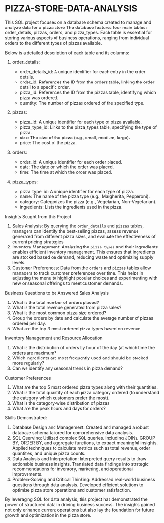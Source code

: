 # PIZZA-STORE-DATA-ANALYSIS
This SQL project focuses on a database schema created to manage and analyze data for a pizza store
The database features four main tables: order_details, pizzas, orders, and pizza_types. 
Each table is essential for storing various aspects of business operations, ranging from individual orders to the different types of pizzas available. 

Below is a detailed description of each table and its columns:
1. order_details:
   - order_details_id: A unique identifier for each entry in the order details.
   - order_id: References the ID from the orders table, linking the order detail to a specific order.
   - pizza_id: References the ID from the pizzas table, identifying which pizza was ordered.
   - quantity: The number of pizzas ordered of the specified type.

2. pizzas:
   - pizza_id: A unique identifier for each type of pizza available.
   - pizza_type_id: Links to the pizza_types table, specifying the type of pizza.
   - size: The size of the pizza (e.g., small, medium, large).
   - price: The cost of the pizza.

3. orders:
   - order_id: A unique identifier for each order placed.
   - date: The date on which the order was placed.
   - time: The time at which the order was placed.

4. pizza_types:
   - pizza_type_id: A unique identifier for each type of pizza.
   - name: The name of the pizza type (e.g., Margherita, Pepperoni).
   - category: Categorizes the pizza (e.g., Vegetarian, Non-Vegetarian).
   - ingredients: Lists the ingredients used in the pizza.

Insights Sought from this Project
1. Sales Analysis:  By querying the `order_details` and `pizzas` tables, managers can identify the best-selling pizzas,
   assess revenue generated from different pizza sizes, and evaluate the effectiveness of current pricing strategies
2. Inventory Management: Analyzing the `pizza_types` and their ingredients enables efficient inventory management.
   This ensures that ingredients are stocked based on demand, reducing waste and optimizing supply levels.
3. Customer Preferences:  Data from the `orders` and `pizzas` tables allow managers to track customer preferences over time.
   This helps in adjusting the menu to highlight popular choices and experimenting with new or seasonal offerings to meet customer demands.

Business Questions to be Answered
Sales Analysis
1.	What is the total number of orders placed?
2.	What is the total revenue generated from pizza sales?
3.	What is the most common pizza size ordered?
4.	Group the orders by date and calculate the average number of pizzas ordered per day.
5.	What are the top 3 most ordered pizza types based on revenue

Inventory Management and Resource Allocation
1.	What is the distribution of orders by hour of the day (at which time the orders are maximum?
2.	Which ingredients are most frequently used and should be stocked more regularly?
3.	Can we identify any seasonal trends in pizza demand?

Customer Preferences
1.	 What are the top 5 most ordered pizza types along with their quantities.
2.	What is the total quantity of each pizza category ordered (to understand the category which customers prefer the most).
3.	What is the category-wise distribution of pizzas
4.	What are the peak hours and days for orders?

Skills Demonstrated:
1. Database Design and Management: Created and managed a robust database schema tailored for comprehensive data analysis.
2. SQL Querying: Utilized complex SQL queries, including JOINs, GROUP BY, ORDER BY, and aggregate functions, to extract meaningful insights.
Applied techniques to calculate metrics such as total revenue, order quantities, and unique pizza counts.
3. Data Analysis and Interpretation: Interpreted query results to draw actionable business insights.
Translated data findings into strategic recommendations for inventory, marketing, and operational improvements.
4. Problem-Solving and Critical Thinking: Addressed real-world business questions through data analysis.
Developed efficient solutions to optimize pizza store operations and customer satisfaction.

By leveraging SQL for data analysis, this project has demonstrated the power of structured data in driving business success. The insights gained not only enhance current operations but also lay the foundation for future growth and optimization in the pizza store.


